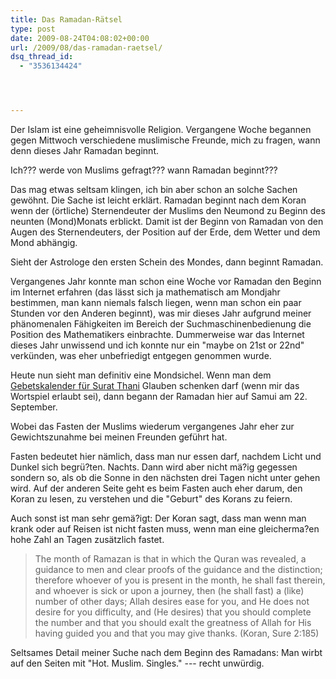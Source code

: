 ```yaml
---
title: Das Ramadan-Rätsel
type: post
date: 2009-08-24T04:08:02+00:00
url: /2009/08/das-ramadan-raetsel/
dsq_thread_id:
  - "3536134424"




---
```

Der Islam ist eine geheimnisvolle Religion. Vergangene Woche begannen gegen Mittwoch verschiedene muslimische Freunde, mich zu fragen, wann denn dieses Jahr Ramadan beginnt.

Ich??? werde von Muslims gefragt??? wann Ramadan beginnt???

Das mag etwas seltsam klingen, ich bin aber schon an solche Sachen gewöhnt. Die Sache ist leicht erklärt. Ramadan beginnt nach dem Koran wenn der (örtliche) Sternendeuter der Muslims den Neumond zu Beginn des neunten (Mond)Monats erblickt. Damit ist der Beginn von Ramadan von den Augen des Sternendeuters, der Position auf der Erde, dem Wetter und dem Mond abhängig.

Sieht der Astrologe den ersten Schein des Mondes, dann beginnt Ramadan.

Vergangenes Jahr konnte man schon eine Woche vor Ramadan den Beginn im Internet erfahren (das lässt sich ja mathematisch am Mondjahr bestimmen, man kann niemals falsch liegen, wenn man schon ein paar Stunden vor den Anderen beginnt), was mir dieses Jahr aufgrund meiner phänomenalen Fähigkeiten im Bereich der Suchmaschinenbedienung die Position des Mathematikers einbrachte. Dummerweise war das Internet dieses Jahr unwissend und ich konnte nur ein "maybe on 21st or 22nd" verkünden, was eher unbefriedigt entgegen genommen wurde.

Heute nun sieht man definitiv eine Mondsichel. Wenn man dem [Gebetskalender für Surat Thani][1] Glauben schenken darf (wenn mir das Wortspiel erlaubt sei), dann begann der Ramadan hier auf Samui am 22. September.

Wobei das Fasten der Muslims wiederum vergangenes Jahr eher zur Gewichtszunahme bei meinen Freunden geführt hat.

Fasten bedeutet hier nämlich, dass man nur essen darf, nachdem Licht und Dunkel sich begrü?ten. Nachts. Dann wird aber nicht mä?ig gegessen sondern so, als ob die Sonne in den nächsten drei Tagen nicht unter gehen wird. Auf der anderen Seite geht es beim Fasten auch eher darum, den Koran zu lesen, zu verstehen und die "Geburt" des Korans zu feiern.

Auch sonst ist man sehr gemä?igt: Der Koran sagt, dass man wenn man krank oder auf Reisen ist nicht fasten muss, wenn man eine gleicherma?en hohe Zahl an Tagen zusätzlich fastet.

> The month of Ramazan is that in which the Quran was revealed, a guidance to men and clear proofs of the guidance and the distinction; therefore whoever of you is present in the month, he shall fast therein, and whoever is sick or upon a journey, then (he shall fast) a (like) number of other days; Allah desires ease for you, and He does not desire for you difficulty, and (He desires) that you should complete the number and that you should exalt the greatness of Allah for His having guided you and that you may give thanks. (Koran, Sure 2:185)

Seltsames Detail meiner Suche nach dem Beginn des Ramadans: Man wirbt auf den Seiten mit "Hot. Muslim. Singles." --- recht unwürdig.

 [1]: http://www.guidedways.com/prayertimes/prayertimings-country-thailand-city-Surat+Thani-state--latitude-9.1333-longitude-99.3167.htm
